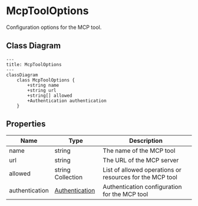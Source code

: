 # McpToolOptions

Configuration options for the MCP tool.

## Class Diagram

```mermaid
---
title: McpToolOptions
---
classDiagram
    class McpToolOptions {
        +string name
        +string url
        +string[] allowed
        +Authentication authentication
    }
```





## Properties

| Name | Type | Description |
| ---- | ---- | ----------- |
| name | string | The name of the MCP tool  |
| url | string | The URL of the MCP server  |
| allowed | string Collection | List of allowed operations or resources for the MCP tool  |
| authentication | [Authentication](Authentication.md) | Authentication configuration for the MCP tool  |


